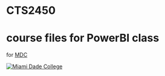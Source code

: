 # CTS2450
# course files for PowerBI class

for [MDC](http://MDC.EDU "MDC")

[![Miami Dade College](https://tse3.mm.bing.net/th?id=OIP.Y8H7czYm6bRtZiccJ53K5wHaEo&pid=Api&P=0 "Miami Dade College")](http://tse3.mm.bing.net/th?id=OIP.Y8H7czYm6bRtZiccJ53K5wHaEo&pid=Api&P=0 "Miami Dade College")
